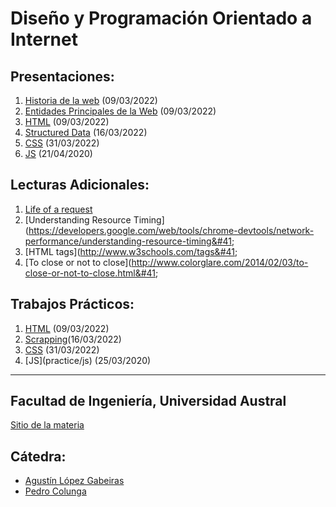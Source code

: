 # Diseño y Programación Orientado a Internet

## Presentaciones:

1. [Historia de la web](history) (09/03/2022)
2. [Entidades Principales de la Web](entities) (09/03/2022)
3. [HTML](html) (09/03/2022)
4. [Structured Data](structured-data) (16/03/2022)
5. [CSS](styles) (31/03/2022)
6. [JS](js) (21/04/2020)

## Lecturas Adicionales:

1. [Life of a request](http://igoro.com/archive/what-really-happens-when-you-navigate-to-a-url) 
2. [Understanding Resource Timing]&#40;https://developers.google.com/web/tools/chrome-devtools/network-performance/understanding-resource-timing&#41;
2. [HTML tags]&#40;http://www.w3schools.com/tags&#41;
3. [To close or not to close]&#40;http://www.colorglare.com/2014/02/03/to-close-or-not-to-close.html&#41;
<!-- 4. [REST API best practices]&#40;https://www.merixstudio.com/blog/best-practices-rest-api-development/&#41; -->

## Trabajos Prácticos:

1. [HTML](practice/html) (09/03/2022)
2. [Scrapping](practice/scrapping)(16/03/2022)
3. [CSS](practice/styles) (31/03/2022)
3. [JS]&#40;practice/js&#41; &#40;25/03/2020&#41;
<!-- 4. [JS++]&#40;practice/js++&#41; &#40;01/04/2020&#41; -->

<!-- 6. [RestApi]&#40;practice/restapi&#41; &#40;15/04/2020&#41; -->
<!-- 6. [Visualization]&#40;practice/visualization&#41; &#40;skip&#41; -->
<!-- 7. [Serverless]&#40;practice/serverless&#41; &#40;22/04/2020&#41; -->
<!-- 8. [Batalla Naval]&#40;practice/papoy&#41; &#40;05/05/2020&#41; -->


<!-- ## Presentaciones -->
<!-- 1. Webpack & babel -->
<!-- 2. ReactJs, Angular 2, Polymer -->
<!-- 3. Styling steroids &#40;less, sass, scss&#41; and frameworks &#40;Pure, Bootstrap, Bulma&#41;. -->
<!-- 4. Unit testing with Jest and E2E testing with Webdriver -->
<!-- 5. Play, Nodejs+Express, AkkaHttp, Micronaut, Spring Boot -->
<!-- 6. Benchmarking tools and best practices -->
<!-- 7. Rxjs -->
<!-- 8. GraphQL -->
<!-- 9. Cloud service -->

---

## Facultad de Ingeniería, Universidad Austral

[Sitio de la materia](http://facultaddeingenieria.github.io/dpoi)

## Cátedra:

* [Agustín López Gabeiras](//github.com/agustinlg)
* [Pedro Colunga](//github.com/pcolunga)
